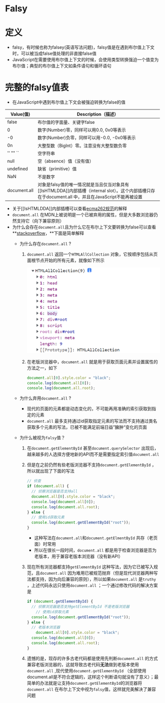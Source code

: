 # Falsy

# 定义

- falsy，有时候也称为falsey(英语写法问题)，falsy值是在遇到布尔值上下文时，可以被当成false值处理的非直接false值
- JavaScript在需要使用布尔值上下文的时候，会使用类型转换强迫一个值变为布尔值；典型的布尔值上下文如条件语句和循环语句

# 完整的falsy值表

- 在JavaScript中遇到布尔值上下文会被强迫转换为false的值

| Value(值) | Description（描述） |
| --- | --- |
| false | 布尔值的字面量、关键字false |
| 0 | 数字(Number)零，同样可以用0.0, 0x0等表示 |
| -0 | 数字(Number)负零，同样可以用-0.0, -0x0等表示 |
| 0n | 大整型数（BigInt）零。注意没有大整型数负零 |
| '' "" `` | 空字符串 |
| null | 空（absence）值（没有值） |
| undefined | 缺省（primitive）值 |
| NaN | 不是数字 |
| document.all | 对象是falsy值的唯一情况就是当且仅当对象具有[[IsHTMLDDA]]内部插槽（internal slot）。这个内部插槽只存在于document.all 中，并且在JavaScript不能再被设置 |
- 关于[[IsHTMLDDA]]内部插槽可以查看[ecma262规范](https://tc39.es/ecma262/#sec-IsHTMLDDA-internal-slot)的解释
- `document.all` 在MDN上被说明是一个已被弃用的属性，但是大多数浏览器仍然支持它（向下兼容原则）
- 为什么会存在`document.all`且为什么它在布尔上下文要转换为false可以查看**[stackoverflow](https://stackoverflow.com/questions/10350142/why-is-document-all-falsy/62005426)，**下面是简单解释
    - 为什么存在`document.all` ?
        1. `document.all` 返回一个`HTMLAllCollection` 对象，它按顺序包括从页面根节点开始的所有元素，就像如下所示
            
            ![Untitled](Falsy/Untitled.png)
            
        2. 在老版浏览器中，`document.all` 就是用于获取页面元素并设置属性的方法之一，如下
            
            ```jsx
            document.all[0].style.color = "black";
            console.log(document.all[0]);
            console.log(document.all.root);
            ```
            
    - 为什么弃用`document.all` ?
        - 现代的页面的元素都是动态变化的，不可能再用准确的索引获取到指定的元素
        - `document.all` 最多支持通过id获取指定元素的写法而不支持通过类名获取多个元素的写法，已被不能满足前端日益”臃肿“变化的页面
    - 为什么被视为`falsy`值？
        1. 在`document.getElementById` 甚至`document.querySelector` 出现后，越来越多的人选择方便地新的API而不是需要指定索引值`document.all`
        2. 但是在之前仍然有些老版浏览器不支持`document.getElementById` ，所以就出现了下面的写法
            
            ```jsx
            // 侦查
            if (document.all) {
              // 侦察浏览器是否支持all
              document.all[0].style.color = "black";
              console.log(document.all[0]);
              console.log(document.all.root);
            } else {
              // 使用id获取元素
              console.log(document.getElementById("root"));
            }
            ```
            
            - 这种写法在`document.all`和`document.getElmentById` 共存（老页面）时常用
            - 所以在很长一段时间，`document.all` 都是用于检查浏览器是否为老版本，用于兼容老版本浏览器（没有新API）
        3. 现在所有浏览器都支持`getElementById` 这种写法，因为它已被写入规范，且`document.all` 因为难用已被规范抛弃（但是现代浏览器两种写法都支持，因为向后兼容的原则），所以如果`document.all` 是`truthy` ，上述代码永远只使用`document.all` ；一个通过修改代码的解决方案是
            
            ```jsx
            if (document.getElementById) {
              // 侦察浏览器是否支持getElementById 不是老版浏览器
            	// 使用id获取元素
              console.log(document.getElementById("root"));
            } else {
              // 老版本浏览器
            	document.all[0].style.color = "black";
              console.log(document.all[0]);
              console.log(document.all.root);
            }
            ```
            
        4. 遗憾的是，现存的许多古老代码都是使用先判断`document.all` 的方式兼容老版浏览器的，这就导致古老代码**无法**做到老版本使用`document.all` ,现代使用`document.getElementById` （全部使用document.all是不符合逻辑的，这样这个判断语句就没有了意义）；最简单的办法就是让支持`document.getElementById`的浏览器将`document.all` 在布尔上下文中视为`falsy`值，这样就完美解决了兼容问题